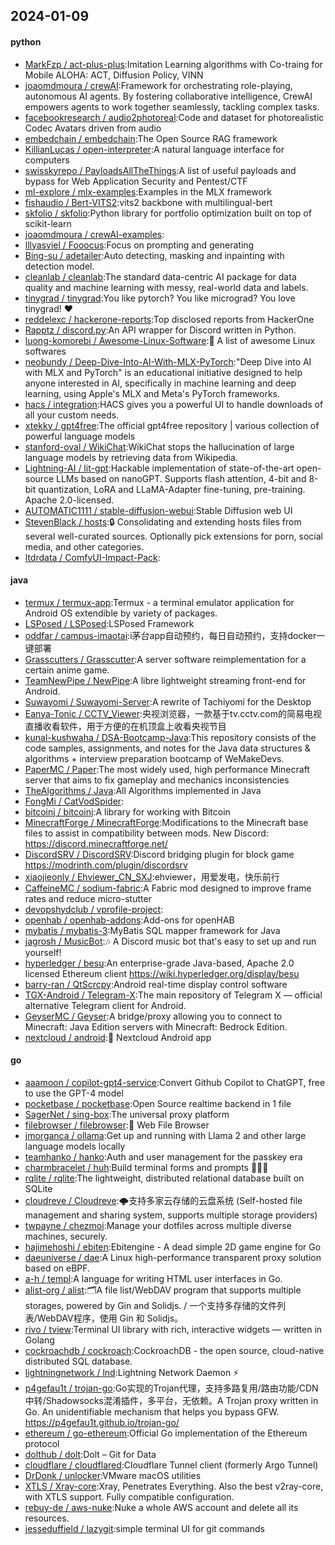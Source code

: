 ## 2024-01-09

#### python
* [MarkFzp / act-plus-plus](https://github.com/MarkFzp/act-plus-plus):Imitation Learning algorithms with Co-traing for Mobile ALOHA: ACT, Diffusion Policy, VINN
* [joaomdmoura / crewAI](https://github.com/joaomdmoura/crewAI):Framework for orchestrating role-playing, autonomous AI agents. By fostering collaborative intelligence, CrewAI empowers agents to work together seamlessly, tackling complex tasks.
* [facebookresearch / audio2photoreal](https://github.com/facebookresearch/audio2photoreal):Code and dataset for photorealistic Codec Avatars driven from audio
* [embedchain / embedchain](https://github.com/embedchain/embedchain):The Open Source RAG framework
* [KillianLucas / open-interpreter](https://github.com/KillianLucas/open-interpreter):A natural language interface for computers
* [swisskyrepo / PayloadsAllTheThings](https://github.com/swisskyrepo/PayloadsAllTheThings):A list of useful payloads and bypass for Web Application Security and Pentest/CTF
* [ml-explore / mlx-examples](https://github.com/ml-explore/mlx-examples):Examples in the MLX framework
* [fishaudio / Bert-VITS2](https://github.com/fishaudio/Bert-VITS2):vits2 backbone with multilingual-bert
* [skfolio / skfolio](https://github.com/skfolio/skfolio):Python library for portfolio optimization built on top of scikit-learn
* [joaomdmoura / crewAI-examples](https://github.com/joaomdmoura/crewAI-examples):
* [lllyasviel / Fooocus](https://github.com/lllyasviel/Fooocus):Focus on prompting and generating
* [Bing-su / adetailer](https://github.com/Bing-su/adetailer):Auto detecting, masking and inpainting with detection model.
* [cleanlab / cleanlab](https://github.com/cleanlab/cleanlab):The standard data-centric AI package for data quality and machine learning with messy, real-world data and labels.
* [tinygrad / tinygrad](https://github.com/tinygrad/tinygrad):You like pytorch? You like micrograd? You love tinygrad! ❤️
* [reddelexc / hackerone-reports](https://github.com/reddelexc/hackerone-reports):Top disclosed reports from HackerOne
* [Rapptz / discord.py](https://github.com/Rapptz/discord.py):An API wrapper for Discord written in Python.
* [luong-komorebi / Awesome-Linux-Software](https://github.com/luong-komorebi/Awesome-Linux-Software):🐧 A list of awesome Linux softwares
* [neobundy / Deep-Dive-Into-AI-With-MLX-PyTorch](https://github.com/neobundy/Deep-Dive-Into-AI-With-MLX-PyTorch):"Deep Dive into AI with MLX and PyTorch" is an educational initiative designed to help anyone interested in AI, specifically in machine learning and deep learning, using Apple's MLX and Meta's PyTorch frameworks.
* [hacs / integration](https://github.com/hacs/integration):HACS gives you a powerful UI to handle downloads of all your custom needs.
* [xtekky / gpt4free](https://github.com/xtekky/gpt4free):The official gpt4free repository | various collection of powerful language models
* [stanford-oval / WikiChat](https://github.com/stanford-oval/WikiChat):WikiChat stops the hallucination of large language models by retrieving data from Wikipedia.
* [Lightning-AI / lit-gpt](https://github.com/Lightning-AI/lit-gpt):Hackable implementation of state-of-the-art open-source LLMs based on nanoGPT. Supports flash attention, 4-bit and 8-bit quantization, LoRA and LLaMA-Adapter fine-tuning, pre-training. Apache 2.0-licensed.
* [AUTOMATIC1111 / stable-diffusion-webui](https://github.com/AUTOMATIC1111/stable-diffusion-webui):Stable Diffusion web UI
* [StevenBlack / hosts](https://github.com/StevenBlack/hosts):🔒 Consolidating and extending hosts files from several well-curated sources. Optionally pick extensions for porn, social media, and other categories.
* [ltdrdata / ComfyUI-Impact-Pack](https://github.com/ltdrdata/ComfyUI-Impact-Pack):

#### java
* [termux / termux-app](https://github.com/termux/termux-app):Termux - a terminal emulator application for Android OS extendible by variety of packages.
* [LSPosed / LSPosed](https://github.com/LSPosed/LSPosed):LSPosed Framework
* [oddfar / campus-imaotai](https://github.com/oddfar/campus-imaotai):i茅台app自动预约，每日自动预约，支持docker一键部署
* [Grasscutters / Grasscutter](https://github.com/Grasscutters/Grasscutter):A server software reimplementation for a certain anime game.
* [TeamNewPipe / NewPipe](https://github.com/TeamNewPipe/NewPipe):A libre lightweight streaming front-end for Android.
* [Suwayomi / Suwayomi-Server](https://github.com/Suwayomi/Suwayomi-Server):A rewrite of Tachiyomi for the Desktop
* [Eanya-Tonic / CCTV_Viewer](https://github.com/Eanya-Tonic/CCTV_Viewer):央视浏览器，一款基于tv.cctv.com的简易电视直播收看软件，用于方便的在机顶盒上收看央视节目
* [kunal-kushwaha / DSA-Bootcamp-Java](https://github.com/kunal-kushwaha/DSA-Bootcamp-Java):This repository consists of the code samples, assignments, and notes for the Java data structures & algorithms + interview preparation bootcamp of WeMakeDevs.
* [PaperMC / Paper](https://github.com/PaperMC/Paper):The most widely used, high performance Minecraft server that aims to fix gameplay and mechanics inconsistencies
* [TheAlgorithms / Java](https://github.com/TheAlgorithms/Java):All Algorithms implemented in Java
* [FongMi / CatVodSpider](https://github.com/FongMi/CatVodSpider):
* [bitcoinj / bitcoinj](https://github.com/bitcoinj/bitcoinj):A library for working with Bitcoin
* [MinecraftForge / MinecraftForge](https://github.com/MinecraftForge/MinecraftForge):Modifications to the Minecraft base files to assist in compatibility between mods. New Discord: https://discord.minecraftforge.net/
* [DiscordSRV / DiscordSRV](https://github.com/DiscordSRV/DiscordSRV):Discord bridging plugin for block game https://modrinth.com/plugin/discordsrv
* [xiaojieonly / Ehviewer_CN_SXJ](https://github.com/xiaojieonly/Ehviewer_CN_SXJ):ehviewer，用爱发电，快乐前行
* [CaffeineMC / sodium-fabric](https://github.com/CaffeineMC/sodium-fabric):A Fabric mod designed to improve frame rates and reduce micro-stutter
* [devopshydclub / vprofile-project](https://github.com/devopshydclub/vprofile-project):
* [openhab / openhab-addons](https://github.com/openhab/openhab-addons):Add-ons for openHAB
* [mybatis / mybatis-3](https://github.com/mybatis/mybatis-3):MyBatis SQL mapper framework for Java
* [jagrosh / MusicBot](https://github.com/jagrosh/MusicBot):🎶 A Discord music bot that's easy to set up and run yourself!
* [hyperledger / besu](https://github.com/hyperledger/besu):An enterprise-grade Java-based, Apache 2.0 licensed Ethereum client https://wiki.hyperledger.org/display/besu
* [barry-ran / QtScrcpy](https://github.com/barry-ran/QtScrcpy):Android real-time display control software
* [TGX-Android / Telegram-X](https://github.com/TGX-Android/Telegram-X):The main repository of Telegram X — official alternative Telegram client for Android.
* [GeyserMC / Geyser](https://github.com/GeyserMC/Geyser):A bridge/proxy allowing you to connect to Minecraft: Java Edition servers with Minecraft: Bedrock Edition.
* [nextcloud / android](https://github.com/nextcloud/android):📱 Nextcloud Android app

#### go
* [aaamoon / copilot-gpt4-service](https://github.com/aaamoon/copilot-gpt4-service):Convert Github Copilot to ChatGPT, free to use the GPT-4 model
* [pocketbase / pocketbase](https://github.com/pocketbase/pocketbase):Open Source realtime backend in 1 file
* [SagerNet / sing-box](https://github.com/SagerNet/sing-box):The universal proxy platform
* [filebrowser / filebrowser](https://github.com/filebrowser/filebrowser):📂 Web File Browser
* [jmorganca / ollama](https://github.com/jmorganca/ollama):Get up and running with Llama 2 and other large language models locally
* [teamhanko / hanko](https://github.com/teamhanko/hanko):Auth and user management for the passkey era
* [charmbracelet / huh](https://github.com/charmbracelet/huh):Build terminal forms and prompts 🤷🏻‍♀️
* [rqlite / rqlite](https://github.com/rqlite/rqlite):The lightweight, distributed relational database built on SQLite
* [cloudreve / Cloudreve](https://github.com/cloudreve/Cloudreve):🌩支持多家云存储的云盘系统 (Self-hosted file management and sharing system, supports multiple storage providers)
* [twpayne / chezmoi](https://github.com/twpayne/chezmoi):Manage your dotfiles across multiple diverse machines, securely.
* [hajimehoshi / ebiten](https://github.com/hajimehoshi/ebiten):Ebitengine - A dead simple 2D game engine for Go
* [daeuniverse / dae](https://github.com/daeuniverse/dae):A Linux high-performance transparent proxy solution based on eBPF.
* [a-h / templ](https://github.com/a-h/templ):A language for writing HTML user interfaces in Go.
* [alist-org / alist](https://github.com/alist-org/alist):🗂️A file list/WebDAV program that supports multiple storages, powered by Gin and Solidjs. / 一个支持多存储的文件列表/WebDAV程序，使用 Gin 和 Solidjs。
* [rivo / tview](https://github.com/rivo/tview):Terminal UI library with rich, interactive widgets — written in Golang
* [cockroachdb / cockroach](https://github.com/cockroachdb/cockroach):CockroachDB - the open source, cloud-native distributed SQL database.
* [lightningnetwork / lnd](https://github.com/lightningnetwork/lnd):Lightning Network Daemon ⚡️
* [p4gefau1t / trojan-go](https://github.com/p4gefau1t/trojan-go):Go实现的Trojan代理，支持多路复用/路由功能/CDN中转/Shadowsocks混淆插件，多平台，无依赖。A Trojan proxy written in Go. An unidentifiable mechanism that helps you bypass GFW. https://p4gefau1t.github.io/trojan-go/
* [ethereum / go-ethereum](https://github.com/ethereum/go-ethereum):Official Go implementation of the Ethereum protocol
* [dolthub / dolt](https://github.com/dolthub/dolt):Dolt – Git for Data
* [cloudflare / cloudflared](https://github.com/cloudflare/cloudflared):Cloudflare Tunnel client (formerly Argo Tunnel)
* [DrDonk / unlocker](https://github.com/DrDonk/unlocker):VMware macOS utilities
* [XTLS / Xray-core](https://github.com/XTLS/Xray-core):Xray, Penetrates Everything. Also the best v2ray-core, with XTLS support. Fully compatible configuration.
* [rebuy-de / aws-nuke](https://github.com/rebuy-de/aws-nuke):Nuke a whole AWS account and delete all its resources.
* [jesseduffield / lazygit](https://github.com/jesseduffield/lazygit):simple terminal UI for git commands

